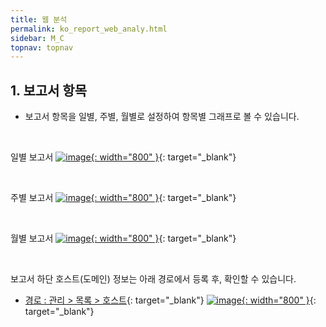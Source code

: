 ```yaml
---
title: 웹 분석
permalink: ko_report_web_analy.html
sidebar: M_C
topnav: topnav
---
```


## 1. 보고서 항목
- 보고서 항목을 일별, 주별, 월별로 설정하여 항목별 그래프로 볼 수 있습니다.

<br />

일별 보고서
[![image](/docs/images/Manual/common/report/web/01.png){: width="800" }](/docs/images/Manual/common/report/web/01.png){: target="_blank"}

<br />

주별 보고서
[![image](/docs/images/Manual/common/report/web/02.png){: width="800" }](/docs/images/Manual/common/report/web/02.png){: target="_blank"}

<br />

월별 보고서
[![image](/docs/images/Manual/common/report/web/03.png){: width="800" }](/docs/images/Manual/common/report/web/03.png){: target="_blank"}

<br />

보고서 하단 호스트(도메인) 정보는 아래 경로에서 등록 후, 확인할 수 있습니다.
- [경로 : 관리 > 목록 > 호스트](https://qubitsec.github.io/ko_manage_list.html){: target="_blank"}
[![image](/docs/images/Manual/common/report/web/04.png){: width="800" }](/docs/images/Manual/common/report/web/04.png){: target="_blank"}

